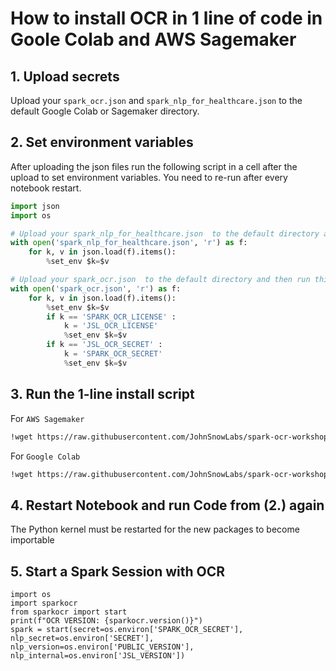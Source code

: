 # How to install OCR in 1 line of code in Goole Colab and AWS Sagemaker 

## 1. Upload secrets  
Upload your `spark_ocr.json` and `spark_nlp_for_healthcare.json` to the default Google Colab or Sagemaker directory.

## 2. Set environment variables 
After uploading the json files run the following script in a cell after the upload to set environment variables.
You need to re-run after every notebook restart.
```python
import json
import os

# Upload your spark_nlp_for_healthcare.json  to the default directory and then run this cell to set env variables 
with open('spark_nlp_for_healthcare.json', 'r') as f:
    for k, v in json.load(f).items():
        %set_env $k=$v

# Upload your spark_ocr.json  to the default directory and then run this cell to set env variables 
with open('spark_ocr.json', 'r') as f:
    for k, v in json.load(f).items():
        %set_env $k=$v
        if k == 'SPARK_OCR_LICENSE' :
            k = 'JSL_OCR_LICENSE'
            %set_env $k=$v
        if k == 'JSL_OCR_SECRET' :
            k = 'SPARK_OCR_SECRET'
            %set_env $k=$v
```


## 3. Run the 1-line install script
For `AWS Sagemaker`
```sh
!wget https://raw.githubusercontent.com/JohnSnowLabs/spark-ocr-workshop/master/sh/jsl_sagemaker_setup_with_OCR.sh -O - | bash

```

For `Google Colab`
```sh
!wget https://raw.githubusercontent.com/JohnSnowLabs/spark-ocr-workshop/master/sh/jsl_sagemaker_setup_with_OCR.sh -O - | bash
```

## 4. Restart Notebook and run Code from (2.) again
The Python kernel must be restarted for the new packages to become importable

## 5. Start a Spark Session with OCR 
```
import os 
import sparkocr
from sparkocr import start
print(f"OCR VERSION: {sparkocr.version()}")
spark = start(secret=os.environ['SPARK_OCR_SECRET'], nlp_secret=os.environ['SECRET'], nlp_version=os.environ['PUBLIC_VERSION'], nlp_internal=os.environ['JSL_VERSION'])
```


